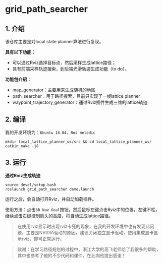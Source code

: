 # grid_path_searcher


## 1. 介绍

该仓库主要是对local state planner算法进行复现。

**具有以下功能：**

- 可以通过Rviz选择目标点，然后采样生成lattice路径；
- 具有前端采样轨迹搜索，到后端光滑轨迹生成功能（to do）。

**功能包介绍：**

- map_generator：主要用来生成随机的地图
- path_searcher：用于路径搜索，目前只实现了一帧lattice planner 
- waypoint_trajectory_generator：通过Rviz插件生成三维的lattice轨迹

## 2. 编译
我的开发环境为：`Ubuntu 18.04`、`Ros melodic`

```shell
mkdir local_lattice_planner_ws/src && cd local_lattice_planner_ws/
catkin_make -j8
```

## 3. 运行

**通过Rviz生成轨迹**

```shell
source devel/setup.bash
roslaunch grid_path_searcher demo.launch
```

运行之后，会自动打开Rviz，并自动加载插件。

使用方法：点击`3D Nav Goal`按钮，然后鼠标左键点击Rviz中的位置，左键不松，继续点击右键控制箭头的高度，将自动生成lattice路径。


> 在使用rviz显示时出现rviz卡死的现象，在我的开发环境中也有发现此问题，主要是NVIDIA驱动的原因，建议关闭独立显卡驱动，使用集成显卡显示rviz，即可正常运行。

> 致谢：在学习路径规划的过程中，浙江大学的高飞老师给了我很多的帮助，其中也参考了他的不少代码和课件，在此向他提出感谢！
